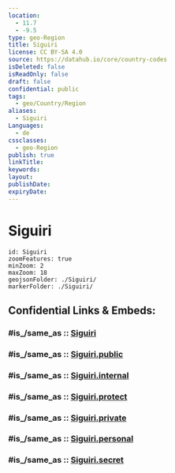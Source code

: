 ```yaml
---
location:
  - 11.7
  - -9.5
type: geo-Region
title: Siguiri
license: CC BY-SA 4.0
source: https://datahub.io/core/country-codes
isDeleted: false
isReadOnly: false
draft: false
confidential: public
tags:
  - geo/Country/Region
aliases:
  - Siguiri
Languages:
  - de
cssclasses:
  - geo-Region
publish: true
linkTitle:
keywords:
layout:
publishDate:
expiryDate:
---
```


# Siguiri

```leaflet
id: Siguiri
zoomFeatures: true 
minZoom: 2 
maxZoom: 18
geojsonFolder: ./Siguiri/
markerFolder: ./Siguiri/
```


## Confidential Links & Embeds: 

### #is_/same_as :: [Siguiri](/_Standards/Earth/Continent/Africa/Africa~West/Guinea/Regions~Guinea/Kankan-Region/counties~Kankan/Siguiri.md) 

### #is_/same_as :: [Siguiri.public](/_public/Earth/Continent/Africa/Africa~West/Guinea/Regions~Guinea/Kankan-Region/counties~Kankan/Siguiri.public.md) 

### #is_/same_as :: [Siguiri.internal](/_internal/Earth/Continent/Africa/Africa~West/Guinea/Regions~Guinea/Kankan-Region/counties~Kankan/Siguiri.internal.md) 

### #is_/same_as :: [Siguiri.protect](/_protect/Earth/Continent/Africa/Africa~West/Guinea/Regions~Guinea/Kankan-Region/counties~Kankan/Siguiri.protect.md) 

### #is_/same_as :: [Siguiri.private](/_private/Earth/Continent/Africa/Africa~West/Guinea/Regions~Guinea/Kankan-Region/counties~Kankan/Siguiri.private.md) 

### #is_/same_as :: [Siguiri.personal](/_personal/Earth/Continent/Africa/Africa~West/Guinea/Regions~Guinea/Kankan-Region/counties~Kankan/Siguiri.personal.md) 

### #is_/same_as :: [Siguiri.secret](/_secret/Earth/Continent/Africa/Africa~West/Guinea/Regions~Guinea/Kankan-Region/counties~Kankan/Siguiri.secret.md)

